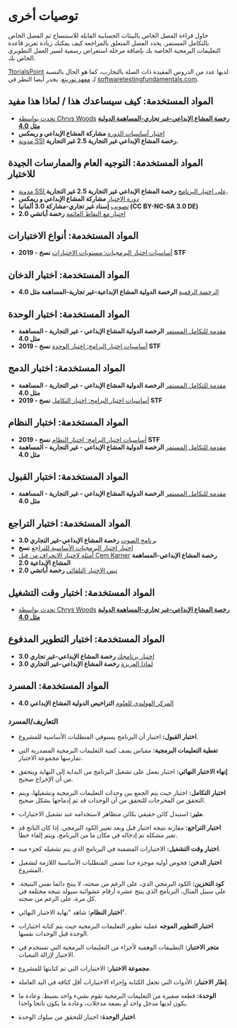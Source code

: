 # توصيات أخرى

حاول قراءة الفصل الخاص بالبيئات الحسابية القابلة للاستنساخ ثم الفصل الخاص بالتكامل المستمر. يحدد الفصل المتعلق بالمراجعة كيف يمكنك زيادة تعزيز قاعدة التعليمات البرمجية الخاصة بك بإضافة مرحلة استعراض رسمية لسير العمل التطويري الخاص بك.

[TtorialsPoint](https://www.tutorialspoint.com/software_testing/) لديها عدد من الدروس المفيدة ذات الصلة بالتجارب، كما هو الحال بالنسبة لـ [معهد تورينغ](https://alan-turing-institute.github.io/rsd-engineeringcourse/ch03tests/01testingbasics.html). يجدر أيضا النظر في [softwaretestingfundamentals.com](http://softwaretestingfundamentals.com).

## المواد المستخدمة: كيف سيساعدك هذا / لماذا هذا مفيد

- [تحدث بواسطة Chrys Woods](https://drive.google.com/file/d/1CBTAhCVixccui1DjeUT13qh6ga5SDXjl/view) [**رخصة المشاع الإبداعي-غير تجاري-المساهمة الدولية مثل 4.0**](https://chryswoods.com/main/copyright.html)
- [إختبار أساسيات الدورة](https://alan-turing-institute.github.io/rsd-engineeringcourse/ch03tests/01testingbasics.html) **مشاركة المشاع الإبداعي و ريمكس**
- [مدونة SSI](https://www.software.ac.uk/resources/guides/testing-your-software?_ga=2.39233514.830272891.1552653652-1336468516.1531506806) **رخصة المشاع الإبداعي غير التجارية 2.5 غير التجارية.**

## المواد المستخدمة: التوجيه العام والممارسات الجيدة للاختبار

- [مدونة SSI على اختبار البرنامج](https://www.software.ac.uk/resources/guides/testing-your-software?_ga=2.39233514.830272891.1552653652-1336468516.1531506806) **رخصة المشاع الإبداعي غير التجارية 2.5 غير التجارية.**
- [دورة الاختبار](https://alan-turing-institute.github.io/rsd-engineeringcourse/ch03tests/03pytest.html) **مشاركة المشاع الإبداعي و ريمكس**
- [تصويب](https://www.vogella.com/tutorials/Mockito/article.html) **إسناد غير تجاري-مشاركة 3.0 ألمانيا (CC BY-NC-SA 3.0 DE)**
- [اختبار مع النقاط العائمة](https://github.com/softwaresaved/automated_testing/blob/master/README.md) **رخصة أباتشي 2.0**

## المواد المستخدمة: أنواع الاختبارات

- [أساسيات اختبار البرمجيات: مستويات الاختبارات](http://softwaretestingfundamentals.com/software-testing-levels/) **نسخ - 2019 STF**

## المواد المستخدمة: اختبار الدخان

- [الرخصة الرقمية](https://www.digitalocean.com/community/tutorials/an-introduction-to-continuous-integration-delivery-and-deployment) **الرخصة الدولية المشاع الإبداعية-غير تجارية-المساهمة مثل 4.0**

## المواد المستخدمة: اختبار الوحدة

- [مقدمة للتكامل المستمر](https://www.digitalocean.com/community/tutorials/an-introduction-to-continuous-integration-delivery-and-deployment) **الرخصة الدولية المشاع الإبداعي - غير التجارية - المساهمة مثل 4.0**
- [أساسيات اختبار البرامج: اختبار الوحدة](http://softwaretestingfundamentals.com/unit-testing/) **نسخ - 2019 STF**

## المواد المستخدمة: اختبار الدمج

- [مقدمة للتكامل المستمر](https://www.digitalocean.com/community/tutorials/an-introduction-to-continuous-integration-delivery-and-deployment) **الرخصة الدولية المشاع الإبداعي - غير التجارية - المساهمة مثل 4.0**
- [أساسيات اختبار البرامج: اختبار التكامل](http://softwaretestingfundamentals.com/integration-testing/) **نسخ - 2019 STF**

## المواد المستخدمة: اختبار النظام

- [أساسيات اختبار البرامج: اختبار النظام](http://softwaretestingfundamentals.com/system-testing/) **نسخ - 2019 STF**
- [مقدمة للتكامل المستمر](https://www.digitalocean.com/community/tutorials/an-introduction-to-continuous-integration-delivery-and-deployment) **الرخصة الدولية المشاع الإبداعي - غير التجارية - المساهمة مثل 4.0**

## المواد المستخدمة: اختبار القبول
- [مقدمة للتكامل المستمر](https://www.digitalocean.com/community/tutorials/an-introduction-to-continuous-integration-delivery-and-deployment) **الرخصة الدولية المشاع الإبداعي - غير التجارية - المساهمة مثل 4.0**

## المواد المستخدمة: اختبار التراجع

- [برنامج الصوت](http://soundsoftware.ac.uk/unit-testing-why-bother/) **رخصة المشاع الإبداعي-غير التجاري 3.0**
- [اختبار اختبار البرمجيات الأساسية للتراجع](http://softwaretestingfundamentals.com/regression-testing/) **نسخ**
- [أمثلة لاختبار الانحراف من قبل Cem Karner](http://www.testingeducation.org/k04/RegressionExamples.htm) **رخصة المشاع الإبداعي-المساهمة المشاع الإبداعية 2.0**
- [تبني الاختبار التلقائي](https://github.com/softwaresaved/automated_testing/blob/master/README.md) **رخصة أباتشي 2.0**

## المواد المستخدمة: اختبار وقت التشغيل

- [تحدث بواسطة Chrys Woods](https://drive.google.com/file/d/1CBTAhCVixccui1DjeUT13qh6ga5SDXjl/view) [**رخصة المشاع الإبداعي-غير تجاري-المساهمة الدولية مثل 4.0**](https://chryswoods.com/main/copyright.html)

## المواد المستخدمة: اختبار التطوير المدفوع

- [اختبار برنامجك](https://software.ac.uk/resources/guides/testing-your-software) **رخصة المشاع الإبداعي-غير تجاري 3.0**
- [لماذا العزيزة](http://soundsoftware.ac.uk/unit-testing-why-bother/) **رخصة المشاع الإبداعي-غير التجاري 3.0**

## المواد المستخدمة: المسرد

- [المركز الهولندي للعلوم](https://guide.esciencecenter.nl/#/best_practices/testing) **التراخيص الدولية المشاع الإبداعي 4.0**

### التعاريف/المسرد

- **اختبار القبول:** اختبار أن البرنامج يستوفي المتطلبات الأساسية للمشروع.

- **تغطية التعليمات البرمجية:** مقياس يصف كمية التعليمات البرمجية المصدرية التي تمارسها مجموعة الاختبار.

- **إنهاء الاختبار النهائي:** اختبار يعمل على تشغيل البرنامج من البداية إلى النهاية ويتحقق من أن الإخراج صحيح.

- **اختبار التكامل:** اختبار حيث يتم الجمع بين وحدات التعليمات البرمجية وتشغيلها، ويتم التحقق من المخرجات للتحقق من أن الوحدات قد تم إدماجها بشكل صحيح.

- **مثير:** استبدل كائن حقيقي بكائن متظاهر لاستخدامه عند تشغيل الاختبارات.

- **اختبار التراجع:** مقارنة نتيجة اختبار قبل وبعد تغيير الكود البرمجي. إذا كان الناتج قد تغير مشكلة تم إدخاله في مكان ما من البرنامج، ويتم إلقاء خطأ.

- **اختبار وقت التشغيل:** الاختبارات المضمنة في البرنامج الذي يتم تشغيله كجزء منه.

- **اختبار الدخن:** فحوص أولية موجزة جدا تضمن المتطلبات الأساسية اللازمة لتشغيل المشروع.

- **كود التخزين:** الكود البرمجي الذي، على الرغم من صحته، لا ينتج دائما نفس النتيجة. على سبيل المثال، البرنامج الذي ينتج عشرة أرقام عشوائية سيولد نتيجة مختلفة في كل مرة، على الرغم من صحته.

- **اختبار النظام:** شاهد "نهاية الاختبار النهائي".

- **اختبار التطوير الموجه** عملية تطوير التعليمات البرمجية حيث يتم كتابة اختبارات الوحدة قبل الوحدات نفسها.

- **متجر الاختبار:** التطبيقات الوهمية لأجزاء من التعليمات البرمجية التي تستخدم في الاختبار لإزالة التبعيات.

- **مجموعة الاختبار:** الاختبارات التي تم كتابتها للمشروع.

- **إطار الاختبار:** الأدوات التي تجعل الكتابة وإجراء الاختبارات أقل كثافة في اليد العاملة.

- **الوحدة:** قطعة صغيرة من التعليمات البرمجية تقوم بشيء واحد بسيط. وعادة ما يكون لديها مدخل واحد أو بضعة مدخلات، وعادة ما يكون ناتجا واحدا.

- **اختبار الوحدة:** اختبار للتحقق من سلوك الوحدة.
